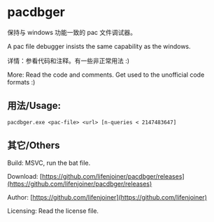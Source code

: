 # pacdbger

保持与 windows 功能一致的 pac 文件调试器。

A pac file debugger insists the same capability as the windows.

详情：参看代码和注释。有一些非正常用法 :)

More: Read the code and comments. Get used to the unofficial code formats :)

## 用法/Usage:

```
pacdbger.exe <pac-file> <url> [n-queries < 2147483647]
```

## 其它/Others
Build: MSVC, run the bat file.

Download: [https://github.com/lifenjoiner/pacdbger/releases](https://github.com/lifenjoiner/pacdbger/releases)

Author: [https://github.com/lifenjoiner](https://github.com/lifenjoiner)

Licensing: Read the license file.
